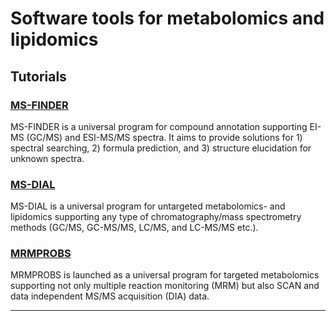 # Software tools for metabolomics and lipidomics

## Tutorials

### [MS-FINDER](./MS-FINDER/tutorial "MS-FINDER")

MS-FINDER is a universal program for compound annotation supporting EI-MS (GC/MS) and ESI-MS/MS spectra. It aims to provide solutions for 1) spectral searching, 2) formula prediction, and 3) structure elucidation for unknown spectra.

### [MS-DIAL](./MS-DIAL/tutorial "MS-DIAL")

MS-DIAL is a universal program for untargeted metabolomics- and lipidomics supporting any type of chromatography/mass spectrometry methods (GC/MS, GC-MS/MS, LC/MS, and LC-MS/MS etc.).

### [MRMPROBS](./MRMPROBS/tutorial "MRMPROBS")

MRMPROBS is launched as a universal program for targeted metabolomics supporting not only multiple reaction monitoring (MRM) but also SCAN and data independent MS/MS acquisition (DIA) data.

<hr>
